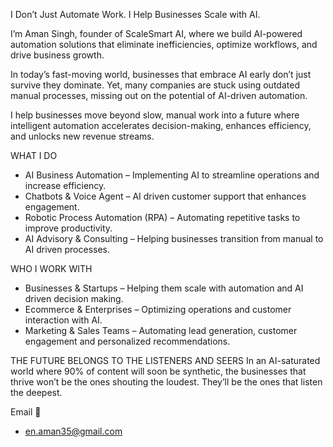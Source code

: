 I Don’t Just Automate Work. I Help Businesses Scale with AI.

I’m Aman Singh, founder of ScaleSmart AI, where we build AI-powered automation solutions that eliminate inefficiencies, optimize workflows, and drive business growth.

In today’s fast-moving world, businesses that embrace AI early don’t just survive they dominate. Yet, many companies are stuck using outdated manual processes, missing out on the potential of AI-driven automation.

I help businesses move beyond slow, manual work into a future where intelligent automation accelerates decision-making, enhances efficiency, and unlocks new revenue streams.

WHAT I DO
- AI Business Automation – Implementing AI to streamline operations and increase efficiency.
- Chatbots & Voice Agent – AI driven customer support that enhances engagement.
- Robotic Process Automation (RPA) – Automating repetitive tasks to improve productivity.
- AI Advisory & Consulting – Helping businesses transition from manual to AI driven processes.

WHO I WORK WITH
- Businesses & Startups – Helping them scale with automation and AI driven decision making.
- Ecommerce & Enterprises – Optimizing operations and customer interaction with AI.
- Marketing & Sales Teams – Automating lead generation, customer engagement and personalized recommendations.

THE FUTURE BELONGS TO THE LISTENERS AND SEERS
In an AI-saturated world where 90% of content will soon be synthetic, the businesses that thrive won’t be the ones shouting the loudest. They’ll be the ones that listen the deepest.

Email 📧
- en.aman35@gmail.com
